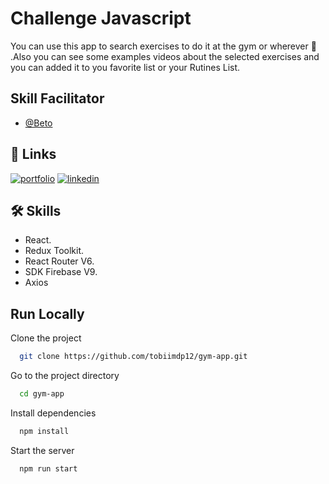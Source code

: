 
# Challenge Javascript

You can use this app to search exercises to do it at the gym or wherever 🙂 .Also you can see some examples videos about the selected exercises and you can added it to you favorite list or your Rutines List.


## Skill Facilitator

- [@Beto](https://github.com/BetoSkillFactory)

## 🔗 Links
[![portfolio](https://img.shields.io/badge/my_portfolio-000?style=for-the-badge&logo=ko-fi&logoColor=white)](https://tobiasselva.netlify.app/)
[![linkedin](https://img.shields.io/badge/linkedin-0A66C2?style=for-the-badge&logo=linkedin&logoColor=white)](https://www.linkedin.com/in/tobias-selva/)


## 🛠 Skills

- React.
- Redux Toolkit.
- React Router V6.
- SDK Firebase V9. 
- Axios

## Run Locally

Clone the project

```bash
  git clone https://github.com/tobiimdp12/gym-app.git
```

Go to the project directory

```bash
  cd gym-app
```

Install dependencies

```bash
  npm install
```

Start the server

```bash
  npm run start
```

